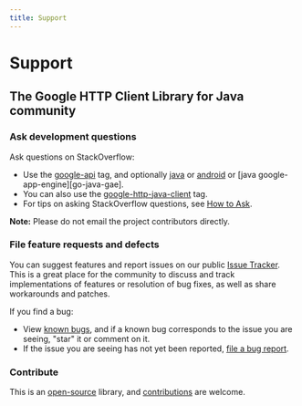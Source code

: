 ```yaml
---
title: Support
---
```


# Support

## The Google HTTP Client Library for Java community

### Ask development questions

Ask  questions on StackOverflow:

* Use the [google-api][so-google-api] tag, and optionally [java][so-java] or [android][so-android]
  or [java google-app-engine][go-java-gae].
* You can also use the [google-http-java-client][so-http-client] tag.
* For tips on asking StackOverflow questions, see [How to Ask][so-how-to-ask].

**Note:** Please do not email the project contributors directly.

### File feature requests and defects

You can suggest features and report issues on our public [Issue Tracker][issues]. This is a great
place for the community to discuss and track implementations of features or resolution of bug fixes,
as well as share workarounds and patches.

If you find a bug:

* View [known bugs][issues], and if a known bug corresponds to the issue you are seeing, "star" it
  or comment on it.
* If the issue you are seeing has not yet been reported, [file a bug report][new-issue].

### Contribute

This is an [open-source][http-client] library, and [contributions][contributions] are welcome.

[so-google-api]: http://stackoverflow.com/questions/tagged/google-api
[so-java]: http://stackoverflow.com/questions/tagged/google-api+java
[so-android]: http://stackoverflow.com/questions/tagged/google-api+android
[so-java-gae]: http://stackoverflow.com/questions/tagged/google-api+java+google-app-engine
[so-http-client]: http://stackoverflow.com/questions/tagged/google-http-java-client
[so-how-to-ask]: http://stackoverflow.com/questions/ask
[issues]: https://github.com/googleapis/google-http-java-client/issues
[new-issue]: https://github.com/google/google-http-java-client/issues/new
[http-client]: https://github.com/googleapis/google-http-java-client
[contributions]: https://github.com/googleapis/google-http-java-client/blob/master/CONTRIBUTING.md
